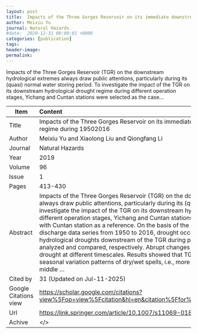 ```yaml
---
layout: post
title:  Impacts of the Three Gorges Reservoir on its immediate downstream hydrological drought regime during 19502016
author: Meixiu Yu
journal: Natural Hazards
#date:  2020-12-31 00:00:01 +0000
categories: [publication]
tags: 
header-image: 
permalink: 
---
```

Impacts of the Three Gorges Reservoir (TGR) on the downstream hydrological extremes always draw public attentions, particularly during its (quasi) normal water storing period. To investigate the impact of the TGR on its downstream hydrological drought regime during different operation stages, Yichang and Cuntan stations were selected as the case...
<!--the above is the excerpt-->
<!--more-->
<!--the following is the text-->


| Item           | Content    	|
| ---------------|:-------------|
| Title          | Impacts of the Three Gorges Reservoir on its immediate downstream hydrological drought regime during 19502016     	|
| Author         | Meixiu Yu and Xiaolong Liu and Qiongfang Li    	|
| Journal        | Natural Hazards   	|
| Year           | 2019  		|
| Volume         | 96	   	|
| Issue          | 1	   	|
| Pages          | 413-430	   	|
| Abstract       | Impacts of the Three Gorges Reservoir (TGR) on the downstream hydrological extremes always draw public attentions, particularly during its (quasi) normal water storing period. To investigate the impact of the TGR on its downstream hydrological drought regime during different operation stages, Yichang and Cuntan stations were selected as the case study site with Cuntan station as a reference. On the basis of the recent updated long-term flow discharge data series from 1950 to 2016, drought occurrence, duration and frequency of the hydrological droughts downstream of the TGR during pre- and post-dam periods were analyzed and compared, respectively. Abrupt changes were also identified for hydrological drought at different timescales. Results showed that TGR’s operation altered its downstream seasonal variation patterns of dry/wet spells, i.e., more severe drought from middle summer to middle …	|
| Cited by		 | 31 (Updated on Jul-11-2025)   	|
| Google Citations view | <https://scholar.google.com/citations?view%5Fop=view%5Fcitation&hl=en&citation%5Ffor%5Fview=ly9d4IgAAAAJ:Se3iqnhoufwC>		|
| Url  			 | <https://link.springer.com/article/10.1007/s11069-018-3549-8>		|
| Achive 	     | </>	|

